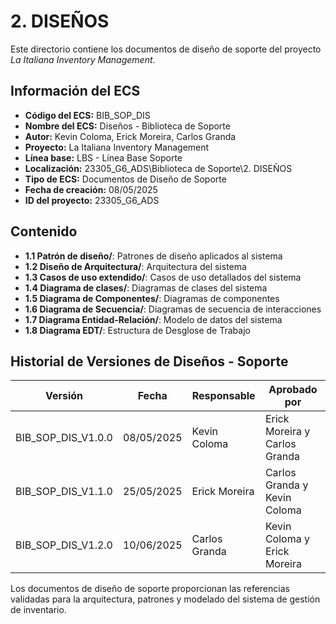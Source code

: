 # 2. DISEÑOS

Este directorio contiene los documentos de diseño de soporte del proyecto *La Italiana Inventory Management*.

## Información del ECS

- **Código del ECS:** BIB_SOP_DIS  
- **Nombre del ECS:** Diseños - Biblioteca de Soporte  
- **Autor:** Kevin Coloma, Erick Moreira, Carlos Granda
- **Proyecto:** La Italiana Inventory Management  
- **Línea base:** LBS - Línea Base Soporte  
- **Localización:** 23305_G6_ADS\Biblioteca de Soporte\2. DISEÑOS  
- **Tipo de ECS:** Documentos de Diseño de Soporte  
- **Fecha de creación:** 08/05/2025  
- **ID del proyecto:** 23305_G6_ADS  

## Contenido

- **1.1 Patrón de diseño/**: Patrones de diseño aplicados al sistema
- **1.2 Diseño de Arquitectura/**: Arquitectura del sistema
- **1.3 Casos de uso extendido/**: Casos de uso detallados del sistema
- **1.4 Diagrama de clases/**: Diagramas de clases del sistema
- **1.5 Diagrama de Componentes/**: Diagramas de componentes
- **1.6 Diagrama de Secuencia/**: Diagramas de secuencia de interacciones
- **1.7 Diagrama Entidad-Relación/**: Modelo de datos del sistema
- **1.8 Diagrama EDT/**: Estructura de Desglose de Trabajo

## Historial de Versiones de Diseños - Soporte

| Versión | Fecha | Responsable | Aprobado por |
|---------|-------|-------------|--------------|
| BIB_SOP_DIS_V1.0.0 | 08/05/2025 | Kevin Coloma | Erick Moreira y Carlos Granda |
| BIB_SOP_DIS_V1.1.0 | 25/05/2025 | Erick Moreira | Carlos Granda y Kevin Coloma |
| BIB_SOP_DIS_V1.2.0 | 10/06/2025 | Carlos Granda | Kevin Coloma y Erick Moreira |

Los documentos de diseño de soporte proporcionan las referencias validadas para la arquitectura, patrones y modelado del sistema de gestión de inventario.
